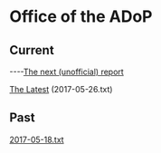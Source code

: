 # Office of the ADoP

## Current

----[The next (unofficial) report](Reports/next.txt) 

[The Latest](Reports/2017-05-26.txt) (2017-05-26.txt)

## Past

[2017-05-18.txt](Reports/2017-05-18.txt) 

